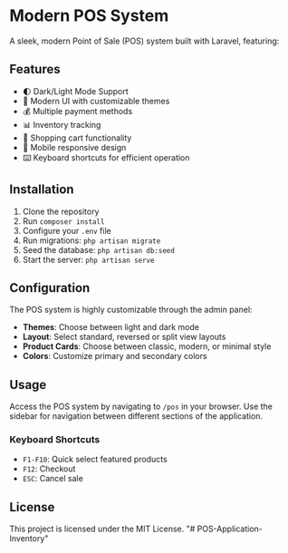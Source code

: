 # Modern POS System

A sleek, modern Point of Sale (POS) system built with Laravel, featuring:

## Features

- 🌓 Dark/Light Mode Support
- 🎨 Modern UI with customizable themes
- 💰 Multiple payment methods
- 📊 Inventory tracking
- 🛒 Shopping cart functionality
- 📱 Mobile responsive design
- ⌨️ Keyboard shortcuts for efficient operation

## Installation

1. Clone the repository
2. Run `composer install`
3. Configure your `.env` file
4. Run migrations: `php artisan migrate`
5. Seed the database: `php artisan db:seed`
6. Start the server: `php artisan serve`

## Configuration

The POS system is highly customizable through the admin panel:

- **Themes**: Choose between light and dark mode
- **Layout**: Select standard, reversed or split view layouts
- **Product Cards**: Choose between classic, modern, or minimal style
- **Colors**: Customize primary and secondary colors

## Usage

Access the POS system by navigating to `/pos` in your browser. Use the sidebar for navigation between different sections of the application.

### Keyboard Shortcuts

- `F1-F10`: Quick select featured products
- `F12`: Checkout
- `ESC`: Cancel sale

## License

This project is licensed under the MIT License.
"# POS-Application-Inventory" 
